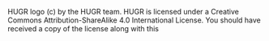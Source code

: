 HUGR logo (c) by the HUGR team.
HUGR is licensed under a
Creative Commons Attribution-ShareAlike 4.0 International License.
You should have received a copy of the license along with this
